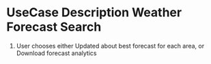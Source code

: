 # UseCase Description Weather Forecast Search

1. User chooses either Updated about best forecast for each area, or Download forecast analytics